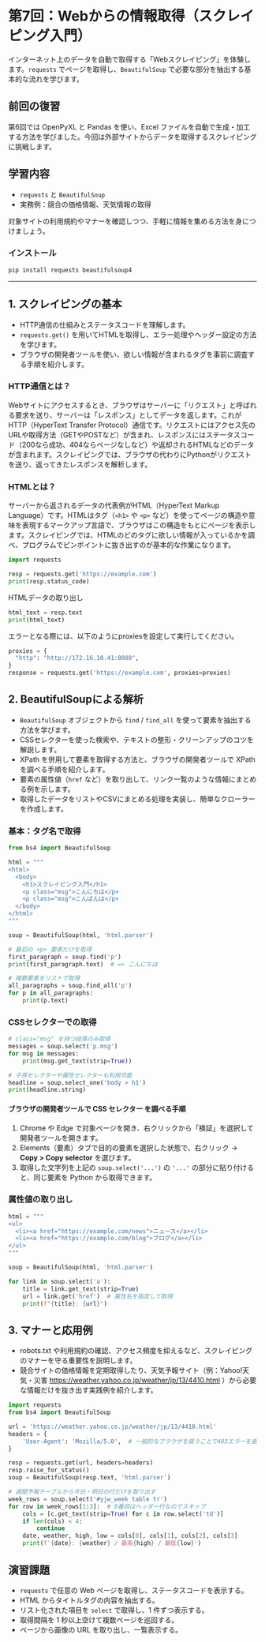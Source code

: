 # 第7回：Webからの情報取得（スクレイピング入門）

インターネット上のデータを自動で取得する「Webスクレイピング」を体験します。`requests` でページを取得し、`BeautifulSoup` で必要な部分を抽出する基本的な流れを学びます。

## 前回の復習

第6回では OpenPyXL と Pandas を使い、Excel ファイルを自動で生成・加工する方法を学びました。今回は外部サイトからデータを取得するスクレイピングに挑戦します。

## 学習内容

- `requests` と `BeautifulSoup`
- 実務例：競合の価格情報、天気情報の取得

対象サイトの利用規約やマナーを確認しつつ、手軽に情報を集める方法を身につけましょう。

### インストール

```bash
pip install requests beautifulsoup4
```

---

## 1. スクレイピングの基本

- HTTP通信の仕組みとステータスコードを理解します。
- `requests.get()` を用いてHTMLを取得し、エラー処理やヘッダー設定の方法を学びます。
- ブラウザの開発者ツールを使い、欲しい情報が含まれるタグを事前に調査する手順を紹介します。

### HTTP通信とは？

Webサイトにアクセスするとき、ブラウザはサーバーに「リクエスト」と呼ばれる要求を送り、サーバーは「レスポンス」としてデータを返します。これがHTTP（HyperText Transfer Protocol）通信です。リクエストにはアクセス先のURLや取得方法（GETやPOSTなど）が含まれ、レスポンスにはステータスコード（200なら成功、404ならページなしなど）や返却されるHTMLなどのデータが含まれます。スクレイピングでは、ブラウザの代わりにPythonがリクエストを送り、返ってきたレスポンスを解析します。

### HTMLとは？

サーバーから返されるデータの代表例がHTML（HyperText Markup Language）です。HTMLはタグ（`<h1>` や `<p>` など）を使ってページの構造や意味を表現するマークアップ言語で、ブラウザはこの構造をもとにページを表示します。スクレイピングでは、HTMLのどのタグに欲しい情報が入っているかを調べ、プログラムでピンポイントに抜き出すのが基本的な作業になります。

```python
import requests

resp = requests.get('https://example.com')
print(resp.status_code)
```

HTMLデータの取り出し

```python
html_text = resp.text
print(html_text)
```

エラーとなる際には、以下のようにproxiesを設定して実行してください。

```python
proxies = {
  "http": "http://172.16.10.41:8080",
}
response = requests.get('https://example.com', proxies=proxies)
```

## 2. BeautifulSoupによる解析

- `BeautifulSoup` オブジェクトから `find` / `find_all` を使って要素を抽出する方法を学びます。
- CSSセレクターを使った検索や、テキストの整形・クリーンアップのコツを解説します。
- XPath を併用して要素を取得する方法と、ブラウザの開発者ツールで XPath を調べる手順を紹介します。
- 要素の属性値（`href` など）を取り出して、リンク一覧のような情報にまとめる例を示します。
- 取得したデータをリストやCSVにまとめる処理を実装し、簡単なクローラーを作成します。

### 基本：タグ名で取得

```python
from bs4 import BeautifulSoup

html = """
<html>
  <body>
    <h1>スクレイピング入門</h1>
    <p class="msg">こんにちは</p>
    <p class="msg">こんばんは</p>
  </body>
</html>
"""

soup = BeautifulSoup(html, 'html.parser')

# 最初の <p> 要素だけを取得
first_paragraph = soup.find('p')
print(first_paragraph.text)  # => こんにちは

# 複数要素をリストで取得
all_paragraphs = soup.find_all('p')
for p in all_paragraphs:
    print(p.text)
```

### CSSセレクターでの取得

```python
# class="msg" を持つ段落のみ取得
messages = soup.select('p.msg')
for msg in messages:
    print(msg.get_text(strip=True))

# 子孫セレクターや属性セレクターも利用可能
headline = soup.select_one('body > h1')
print(headline.string)
```

#### ブラウザの開発者ツールで CSS セレクター を調べる手順

1. Chrome や Edge で対象ページを開き、右クリックから「検証」を選択して開発者ツールを開きます。
2. Elements（要素）タブで目的の要素を選択した状態で、右クリック → **Copy > Copy selector** を選びます。
3. 取得した文字列を上記の `soup.select('...')` の `'...'` の部分に貼り付けると、同じ要素を Python から取得できます。

### 属性値の取り出し

```python
html = """
<ul>
  <li><a href="https://example.com/news">ニュース</a></li>
  <li><a href="https://example.com/blog">ブログ</a></li>
</ul>
"""

soup = BeautifulSoup(html, 'html.parser')

for link in soup.select('a'):
    title = link.get_text(strip=True)
    url = link.get('href')  # 属性名を指定して取得
    print(f"{title}: {url}")
```


## 3. マナーと応用例

- robots.txt や利用規約の確認、アクセス頻度を抑えるなど、スクレイピングのマナーを守る重要性を説明します。
- 競合サイトの価格情報を定期取得したり、天気予報サイト（例：Yahoo!天気・災害 https://weather.yahoo.co.jp/weather/jp/13/4410.html ）から必要な情報だけを抜き出す実践例を紹介します。

```python
import requests
from bs4 import BeautifulSoup

url = 'https://weather.yahoo.co.jp/weather/jp/13/4410.html'
headers = {
    'User-Agent': 'Mozilla/5.0',  # 一般的なブラウザを装うことで403エラーを避ける
}

resp = requests.get(url, headers=headers)
resp.raise_for_status()
soup = BeautifulSoup(resp.text, 'html.parser')

# 週間予報テーブルから今日・明日の行だけを取り出す
week_rows = soup.select('#yjw_week table tr')
for row in week_rows[1:3]:  # 0番目はヘッダー行なのでスキップ
    cols = [c.get_text(strip=True) for c in row.select('td')]
    if len(cols) < 4:
        continue
    date, weather, high, low = cols[0], cols[1], cols[2], cols[3]
    print(f'{date}: {weather} / 最高{high} / 最低{low}')
```

## 演習課題

- `requests` で任意の Web ページを取得し、ステータスコードを表示する。
- HTML からタイトルタグの内容を抽出する。
- リスト化された項目を `select` で取得し、1 件ずつ表示する。
- 取得間隔を 1 秒以上空けて複数ページを巡回する。
- ページから画像の URL を取り出し、一覧表示する。
